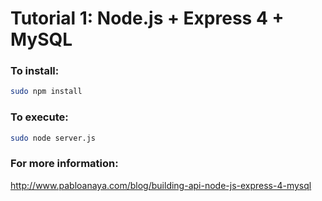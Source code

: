 Tutorial 1: Node.js + Express 4 + MySQL
===

### To install:

```sh
sudo npm install
```

### To execute:

```sh
sudo node server.js
```

### For more information:

http://www.pabloanaya.com/blog/building-api-node-js-express-4-mysql


